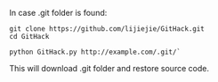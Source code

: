 In case .git folder is found:
```
git clone https://github.com/lijiejie/GitHack.git
cd GitHack

python GitHack.py http://example.com/.git/`
```
This will download .git folder and restore source code.